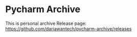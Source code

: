 # Pycharm Archive

This is personal archive
Release page: https://github.com/dariawantech/pycharm-archive/releases
